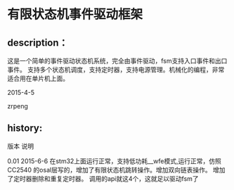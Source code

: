 有限状态机事件驱动框架
=======================

description：
------------
这是一个简单的事件驱动状态机系统，完全由事件驱动，fsm支持入口事件和出口事件。
支持多个状态机调度，支持定时器，支持电源管理。机械化的编程，非常适合用在单片机上面。

2015-4-5

zrpeng

history:
--------
版本	说明

0.01    2015-6-6 在stm32上面运行正常，支持低功耗__wfe模式,运行正常，仿照CC2540
		的osal层写的，增加了有限状态机跳转操作。增加双向链表操作。
		增加了定时器删除和重复定时器。
		调用的api就这4个，这就足以驱动fsm了
		

